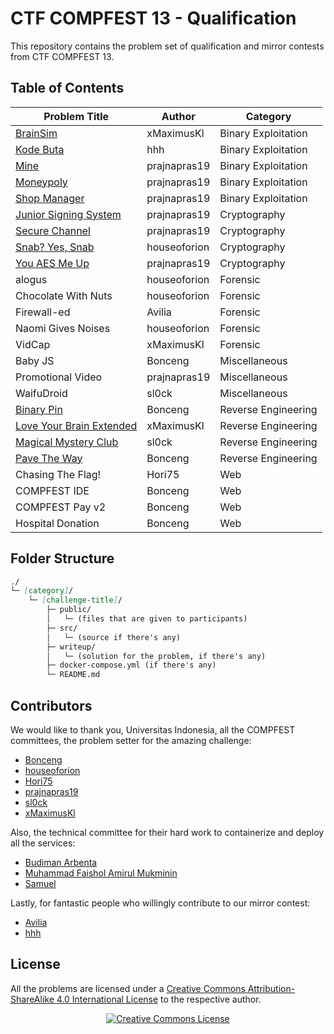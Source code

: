 # CTF COMPFEST 13 - Qualification

This repository contains the problem set of qualification and mirror contests from CTF COMPFEST 13.

## Table of Contents
| Problem Title | Author | Category |
| --- | ----------- | ----------- |
| [BrainSim](binary-exploitation/brainsim) | xMaximusKl | Binary Exploitation |
| [Kode Buta](binary-exploitation/kode-buta) | hhh | Binary Exploitation |
| [Mine](binary-exploitation/mine) | prajnapras19 | Binary Exploitation |
| [Moneypoly](binary-exploitation/moneypoly) | prajnapras19 | Binary Exploitation |
| [Shop Manager](binary-exploitation/shop-manager) | prajnapras19 | Binary Exploitation |
| [Junior Signing System](cryptography/junior-signing-system) | prajnapras19 | Cryptography |
| [Secure Channel](cryptography/secure-channel) | prajnapras19 | Cryptography |
| [Snab? Yes, Snab](cryptography/snab-yes-snab) | houseoforion | Cryptography |
| [You AES Me Up](cryptography/you-aes-me-up) | prajnapras19 | Cryptography |
| alogus | houseoforion | Forensic |
| Chocolate With Nuts | houseoforion | Forensic |
| Firewall-ed | Avilia | Forensic |
| Naomi Gives Noises | houseoforion | Forensic |
| VidCap | xMaximusKl | Forensic |
| Baby JS | Bonceng | Miscellaneous |
| Promotional Video | prajnapras19 | Miscellaneous |
| WaifuDroid | sl0ck | Miscellaneous |
| [Binary Pin](reverse-engineering/binary-pin) | Bonceng | Reverse Engineering |
| [Love Your Brain Extended](reverse-engineering/love-your-brain-extended) | xMaximusKl | Reverse Engineering |
| [Magical Mystery Club](reverse-engineering/magical-mystery-club) | sl0ck | Reverse Engineering |
| [Pave The Way](reverse-engineering/pave-the-way) | Bonceng | Reverse Engineering |
| Chasing The Flag! | Hori75 | Web |
| COMPFEST IDE | Bonceng | Web |
| COMPFEST Pay v2 | Bonceng | Web |
| Hospital Donation | Bonceng | Web |

## Folder Structure
```md
./
└─ [category]/
    └─ [challenge-title]/
        ├─ public/
        │   └─ (files that are given to participants)
        ├─ src/
        │   └─ (source if there's any)
        ├─ writeup/
        │   └─ (solution for the problem, if there's any)
        ├─ docker-compose.yml (if there's any)
        └─ README.md
```

## Contributors
We would like to thank you, Universitas Indonesia, all the COMPFEST committees, the problem setter for the amazing challenge:
* [Bonceng](https://github.com/faishol01)
* [houseoforion](https://github.com/haikalrmn)
* [Hori75](https://github.com/Hori75)
* [prajnapras19](https://github.com/prajnapras19)
* [sl0ck](https://github.com/Slickerius)
* [xMaximusKl](https://github.com/dirtboll)

Also, the technical committee for their hard work to containerize and deploy all the services:
* [Budiman Arbenta](https://gitlab.com/BudiArb)
* [Muhammad Faishol Amirul Mukminin](https://github.com/faishol01)
* [Samuel](https://gitlab.com/kalEl2001)

Lastly, for fantastic people who willingly contribute to our mirror contest:
* [Avilia](https://github.com/hanasuru)
* [hhh](https://github.com/HaroldHH)

## License
All the problems are licensed under a [Creative Commons Attribution-ShareAlike 4.0 International License](http://creativecommons.org/licenses/by-sa/4.0/) to the respective author.
<p align="center">
<a rel="license" href="http://creativecommons.org/licenses/by-sa/4.0/"><img alt="Creative Commons License" style="border-width:0" src="https://i.creativecommons.org/l/by-sa/4.0/88x31.png" /></a>
</p>
